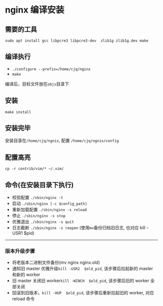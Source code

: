 # nginx 编译安装

## 需要的工具
`sudo apt install gcc libpcre3 libpcre3-dev  zlib1g zlib1g.dev make` 

## 编译执行
- `./configure --prefix=/home/cjq/nginx`
- `make`

编译后，目标文件放在`objs`目录下

## 安装
`make install`

## 安装完毕
安装目录在`/home/cjq/ngnix`, 配置 `/home/cjq/ngnix/config`

## 配置高亮
`cp -r contrib/vim/* ~/.vim/`

## 命令(在安装目录下执行)
- 校验配置 `./sbin/nginx -t`
- 启动 `./sbin/nginx [-c $config_path]`
- 重新加载配置 `./sbin/nginx -s reload`
- 停止 `./sbin/nginx -s stop`
- 优雅退出 `./sbin/nginx -s quit`
- 日志截断 `./sbin/nginx -s reopen` (使用`mv`备份归档旧日志, 也对应 kill -USR1 $pid)
-------------------------
### 版本升级步骤
- 将老版本二进制文件备份(mv nginx nginx.old)
- 通知旧 master 优雅升级`kill -USR2  $old_pid`, 该步骤后拉起新的 master 和新的 worker
- 旧 master 关闭旧 worker`kill -WINCH  $old_pid`, 该步骤后旧的 worker 全部关闭
- 回滚到旧版本，`kill -HUP  $old_pid`, 该步骤后重新拉起旧的 worker, 对应 reload 命令




